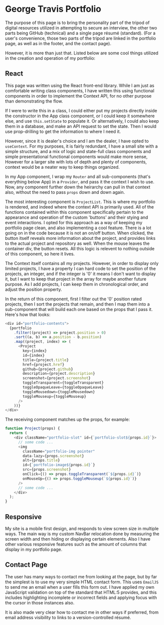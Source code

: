 # George Travis Portfolio

The purpose of this page is to bring the personality part of the tripod of digital resources utilized in attempting to secure an interview, the other two parts being GitHub (technical) and a single page résumé (standard). (For a user's convenience, those two parts of the tripod are linked in the portfolio page, as well as in the footer, and the contact page).

However, it is more than just that. Listed below are some cool things utilized in the creation and operation of my portfolio:

## React

This page was written using the React front-end library. While I am just as comfortable writing class components, I have written this using functional components in order to implement the Context API, for no other purpose than demonstrating the flow.

If I were to write this in a class, I could either put my projects directly inside the constructor in the App class component, or I could keep it somewhere else, and use `this.setState` to populate it. Or alternatively, I could also keep them in a database, and make an API request to set the state. Then I would use prop-drilling to get the information to where I need it.

However, since it is dealer's choice and I am the dealer, I have opted to `useContext`. For my purposes, it is fairly redundant, I have a small site with a simple structure, and a mix of logic and state-full class components and simple presentational functional components would make more sense, However for a larger site with lots of depth and plenty of components, context would be a neater way to keep things organized.

In my App component, I wrap my `Router` and all sub-components (that's everything below App) in a `Provider`, and pass it the context I wish to use. Now, any component further down the heirarchy can pull in that context also, without the need to pass `props` down and down again.

The most interesting component is `ProjectList`. This is where my portfolio is rendered, and indeed where the context API is primarily used. All of the functions contained within this component specifically pertain to the appearance and operation of the custom 'buttons' and their stying and event interactions. I opted for this approach as a way of keeping my portfolio page clean, and also implementing a cool feature. There is a lot going on in the code because it is not an on/off button. When clicked, the button itself reveals more information about the project, and provides links to the actual project and repository as well. When the mouse leaves the container div, the button resets. All this logic is relevent to nothing outside of this component, so here it lives.

The Context itself contains all my projects. However, in order to display only limited projects, I have a property I can hard code to set the position of the projects, an integer, and if the integer is '0' it means I don't want to display it, but I want to keep that project in the array for maybe another future purpose. As I add projects, I can keep them in chronological order, and adjust the position property.

In the return of this component, first I filter out the '0' position rated projects, then I sort the projects that remain, and then I map them into a sub-component that will build each one based on the props that I pass it. Here's how that looks:

```js
<div id="portfolio-contents">
  {portfolio
    .filter((project) => project.position > 0)
    .sort((a, b) => a.position - b.position)
    .map((project, index) => (
      <Project
        key={index}
        id={index}
        title={project.title}
        href={project.href}
        github={project.github}
        description={project.description}
        screenshot={project.screenshot}
        toggleTransparent={toggleTransparent}
        toggleOpaqueLeave={toggleOpaqueLeave}
        toggleMousedown={toggleMousedown}
        toggleMouseup={toggleMouseup}
      />
    ))}
</div>
```

The receiving component matches up the props, for example:

```js
function Project(props) {
  return (
    <div className="portfolio-slot" id={`portfolio-slot${props.id}`}>
      // some code ...
      <img
        className="portfolio-img pointer"
        data-lazy={props.screenshot}
        alt={props.title}
        id={`portfolio-image${props.id}`}
        src={props.screenshot}
        onClick={() => props.toggleTransparent(`${props.id}`)}
        onMouseUp={() => props.toggleMouseup(`${props.id}`)}
      />
      // some code ...
    </div>
  );
}
```

## Responsive

My site is a mobile first design, and responds to view screen size in multiple ways. The main way is my custom NavBar relocation done by measuring the screen width and then hiding or displaying certain elements. Also I have other various responsive features such as the amount of columns that display in my portfolio page.

## Contact Page

The user has many ways to contact me from looking at the page, but by far the simplest is to use my very simple HTML contact form. This uses `EmailJS` to send me an email when a user fills this form out. I have applied my own JavaScript validation on top of the standard that HTML:5 provides, and this includes highlighting incomplete or incorrect fields and applying focus with the cursor in those instances also.

It is also made very clear how to contact me in other ways if preferred, from email address visibility to links to a version-controlled résumé.
